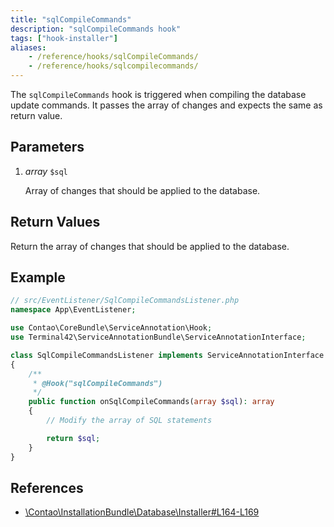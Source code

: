```yaml
---
title: "sqlCompileCommands"
description: "sqlCompileCommands hook"
tags: ["hook-installer"]
aliases:
    - /reference/hooks/sqlCompileCommands/
    - /reference/hooks/sqlcompilecommands/
---
```



The `sqlCompileCommands` hook is triggered when compiling the database update
commands. It passes the array of changes and expects the same as return value.


## Parameters

1. *array* `$sql`

    Array of changes that should be applied to the database.


## Return Values

Return the array of changes that should be applied to the database.


## Example

```php
// src/EventListener/SqlCompileCommandsListener.php
namespace App\EventListener;

use Contao\CoreBundle\ServiceAnnotation\Hook;
use Terminal42\ServiceAnnotationBundle\ServiceAnnotationInterface;

class SqlCompileCommandsListener implements ServiceAnnotationInterface
{
    /**
     * @Hook("sqlCompileCommands")
     */
    public function onSqlCompileCommands(array $sql): array
    {
        // Modify the array of SQL statements

        return $sql;
    }
}
```


## References

* [\Contao\InstallationBundle\Database\Installer#L164-L169](https://github.com/contao/contao/blob/4.7.6/installation-bundle/src/Database/Installer.php#L164-L169)
